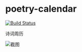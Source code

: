 poetry-calendar
===============

[![Build Status](https://travis-ci.org/chinese-poetry/poetry-calendar.svg?branch=master)](https://travis-ci.org/chinese-poetry/poetry-calendar/)

诗词周历

![截图](https://raw.githubusercontent.com/jackeyGao/poetry-calendar/master/poetry-calendar-responsive.png)


